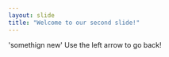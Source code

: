 ```yaml
---
layout: slide
title: "Welcome to our second slide!"
---
```

'somethign new'
Use the left arrow to go back!
